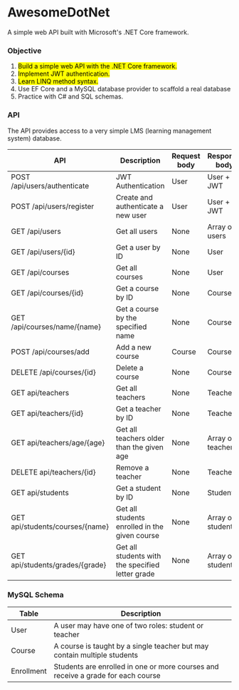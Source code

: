 # AwesomeDotNet
A simple web API built with Microsoft's .NET Core framework.

### Objective

1. <mark>Build a simple web API with the .NET Core framework.</mark>
2. <mark>Implement JWT authentication.</mark>
3. <mark>Learn LINQ method syntax.</mark>
4. Use EF Core and a MySQL database provider to scaffold a real database
5. Practice with C# and SQL schemas.

### API

The API provides access to a very simple LMS (learning management system) database.

| API | Description | Request body | Response body |
|-----|-------------|--------------|-------------|
| POST /api/users/authenticate | JWT Authentication | User | User + JWT |
| POST /api/users/register | Create and authenticate a new user | User | User + JWT |
| GET /api/users | Get all users | None | Array of users |
| GET /api/users/{id} | Get a user by ID | None | User |
| GET /api/courses | Get all courses | None | User |
| GET /api/courses/{id} | Get a course by ID | None | Course |
| GET /api/courses/name/{name} | Get a course by the specified name | None | Course |
| POST /api/courses/add | Add a new course | Course | Course |
| DELETE /api/courses/{id} | Delete a course | None | Course |
| GET api/teachers | Get all teachers | None | Teacher |
| GET api/teachers/{id} | Get a teacher by ID | None | Teacher |
| GET api/teachers/age/{age} | Get all teachers older than the given age | None | Array of teachers |
| DELETE api/teachers/{id} | Remove a teacher | None | Teacher |
| GET api/students | Get a student by ID | None | Student |
| GET api/students/courses/{name} | Get all students enrolled in the given course | None | Array of students |
|GET api/students/grades/{grade} | Get all students with the specified letter grade | None | Array of students |

### MySQL Schema
| Table | Description |
|---|---|
| User | A user may have one of two roles: student or teacher |
| Course | A course is taught by a single teacher but may contain multiple students |
| Enrollment | Students are enrolled in one or more courses and receive a grade for each course |
